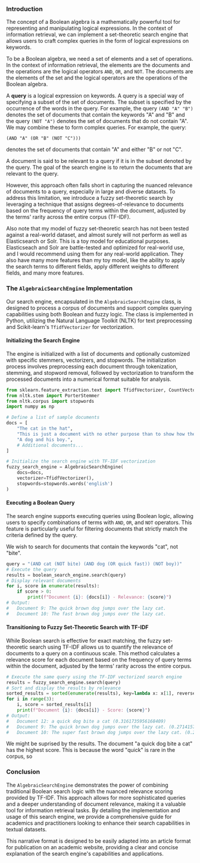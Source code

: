 
### Introduction

The concept of a Boolean algebra is a mathematically powerful tool for representing and manipulating logical expressions. In the context of information retrieval, we can implement a
set-theoretic search engine that allows users to craft complex queries in the
form of logical expressions on keywords.

To be a Boolean algebra, we need a set of elements and a set of operations. In
the context of information retrieval, the elements are the documents and the
operations are the logical operators `AND`, `OR`, and `NOT`. The documents are
the elements of the set and the logical operators are the operations of the
Boolean algebra.

A **query** is a logical expression on keywords. A query is a special way of
specifying a subset of the set of documents. The subset is specified by the
occurrence of the words in the query. For example, the query `(AND "A" "B")`
denotes the set of documents that contain the keywords "A" and "B" and the
query `(NOT "A")` denotes the set of documents that do not contain "A". We may
combine these to form complex queries. For example, the query:
```
(AND "A" (OR "B" (NOT "C")))
```
denotes the set of documents that contain "A" and either "B" or not "C".

A document is said to be relevant to a query if it is in the subset denoted by
the query. The goal of the search engine is to return the documents that are
relevant to the query.

However, this approach often falls short in capturing the nuanced relevance of
documents to a query, especially in large and diverse datasets. To address this
limitation, we introduce a fuzzy set-theoretic search by leveraging a technique
that assigns degrees-of-relevance to documents based on the frequency of query
terms within the document, adjusted by the terms' rarity across the entire
corpus (TF-IDF).

Also note that my model of fuzzy set-theoretic search has not been tested
against a real-world dataset, and almost surely will not perform as well as
Elasticsearch or Solr. This is a toy model for educational purposes. Elasticseach
and Solr are battle-tested and optimized for real-world use, and I would
recommend using them for any real-world application. They also have many more
features than my toy model, like the ability to apply the search terms to
different fields, apply different weights to different fields, and many more
features.

### The `AlgebraicSearchEngine` Implementation

Our search engine, encapsulated in the `AlgebraicSearchEngine` class, is designed to process a corpus of documents and support complex querying capabilities using both Boolean and fuzzy logic. The class is implemented in Python, utilizing the Natural Language Toolkit (NLTK) for text preprocessing and Scikit-learn's `TfidfVectorizer` for vectorization.

#### Initializing the Search Engine

The engine is initialized with a list of documents and optionally customized with specific stemmers, vectorizers, and stopwords. The initialization process involves preprocessing each document through tokenization, stemming, and stopword removal, followed by vectorization to transform the processed documents into a numerical format suitable for analysis.

```python
from sklearn.feature_extraction.text import TfidfVectorizer, CountVectorizer
from nltk.stem import PorterStemmer
from nltk.corpus import stopwords
import numpy as np

# Define a list of sample documents
docs = [
    "The cat in the hat",
    "This is just a document with no other purpose than to show how the search engine works.",
    "A dog and his boy.",
    # Additional documents...
]

# Initialize the search engine with TF-IDF vectorization
fuzzy_search_engine = AlgebraicSearchEngine(
    docs=docs,
    vectorizer=TfidfVectorizer(),
    stopwords=stopwords.words('english')
)
```

#### Executing a Boolean Query

The search engine supports executing queries using Boolean logic, allowing users to specify combinations of terms with `AND`, `OR`, and `NOT` operators. This feature is particularly useful for filtering documents that strictly match the criteria defined by the query.

We wish to search for documents that contain the keywords "cat", 
not "bite".

```python
query = "(AND cat (NOT bite) (AND dog (OR quick fast)) (NOT boy))"
# Execute the query
results = boolean_search_engine.search(query)
# Display relevant documents
for i, score in enumerate(results):
    if score > 0:
        print(f"Document {i}: {docs[i]} - Relevance: {score}")
# Output:
#   Document 9: The quick brown dog jumps over the lazy cat.
#   Document 10: The fast brown dog jumps over the lazy cat.
```

#### Transitioning to Fuzzy Set-Theoretic Search with TF-IDF

While Boolean search is effective for exact matching, the fuzzy set-theoretic search using TF-IDF allows us to quantify the relevance of documents to a query on a continuous scale. This method calculates a relevance score for each document based on the frequency of query terms within the document, adjusted by the terms' rarity across the entire corpus.

```python
# Execute the same query using the TF-IDF vectorized search engine
results = fuzzy_search_engine.search(query)
# Sort and display the results by relevance
sorted_results = sorted(enumerate(results), key=lambda x: x[1], reverse=True)
for i in range(3):
    i, score = sorted_results[i]
    print(f"Document {i}: {docs[i]} - Score: {score}")
# Output:
#   Document 12: a quick dog bite a cat (0.3161735956168409)
#   Document 9: The quick brown dog jumps over the lazy cat. (0.2714157795710721)
#   Document 10: The super fast brown dog jumps over the lazy cat. (0.2134685886816857)
```

We might be suprised by the results. The document "a quick dog bite a cat" has
the highest score. This is because the word "quick" is rare in the corpus, so

### Conclusion

The `AlgebraicSearchEngine` demonstrates the power of combining traditional Boolean search logic with the nuanced relevance scoring provided by TF-IDF. This approach allows for more sophisticated queries and a deeper understanding of document relevance, making it a valuable tool for information retrieval tasks. By detailing the implementation and usage of this search engine, we provide a comprehensive guide for academics and practitioners looking to enhance their search capabilities in textual datasets.

This narrative format is designed to be easily adapted into an article format for publication on an academic website, providing a clear and concise explanation of the search engine's capabilities and applications.